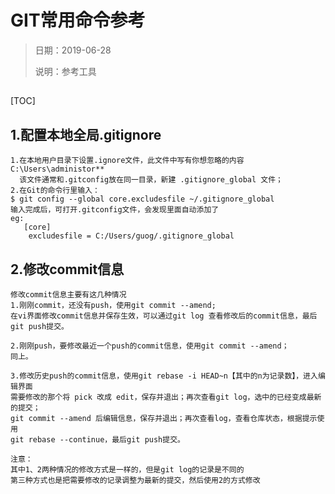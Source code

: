 # GIT常用命令参考

> 日期：2019-06-28
>
> 说明：参考工具

## 

[TOC]

## 1.配置本地全局.gitignore

```properties
1.在本地用户目录下设置.ignore文件，此文件中写有你想忽略的内容 
C:\Users\administor**
  该文件通常和.gitconfig放在同一目录，新建 .gitignore_global 文件；
2.在Git的命令行里输入：
$ git config --global core.excludesfile ~/.gitignore_global
输入完成后，可打开.gitconfig文件，会发现里面自动添加了
eg:
   [core]
	excludesfile = C:/Users/guog/.gitignore_global
```



## 2.修改commit信息

```properties
修改commit信息主要有这几种情况
1.刚刚commit，还没有push，使用git commit --amend;
在vi界面修改commit信息并保存生效，可以通过git log 查看修改后的commit信息，最后git push提交。

2.刚刚push，要修改最近一个push的commit信息，使用git commit --amend；
同上。

3.修改历史push的commit信息，使用git rebase -i HEAD~n【其中的n为记录数】，进入编辑界面
需要修改的那个将 pick 改成 edit，保存并退出；再次查看git log，选中的已经变成最新的提交；
git commit --amend 后编辑信息，保存并退出；再次查看log，查看仓库状态，根据提示使用
git rebase --continue，最后git push提交。

注意：
其中1、2两种情况的修改方式是一样的，但是git log的记录是不同的
第三种方式也是把需要修改的记录调整为最新的提交，然后使用2的方式修改
```

